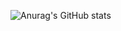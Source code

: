 
![Anurag's GitHub stats](https://github-readme-stats.vercel.app/api?username=Drontitan&show_icons=true&theme=radical)

